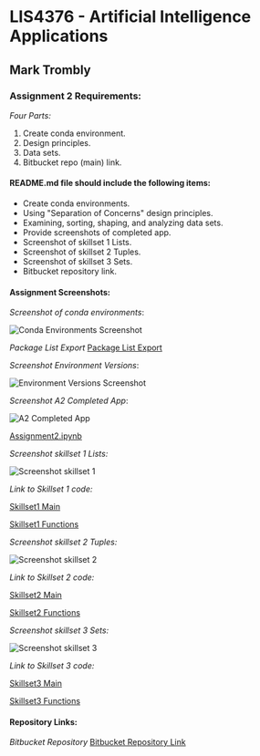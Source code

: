 # LIS4376 - Artificial Intelligence Applications

## Mark Trombly

### Assignment 2 Requirements:

*Four Parts:*

1. Create conda environment.
2. Design principles.
3. Data sets.
4. Bitbucket repo (main) link. 

#### README.md file should include the following items:

* Create conda environments.
* Using "Separation of Concerns" design principles.
* Examining, sorting, shaping, and analyzing data sets.
* Provide screenshots of completed app.
* Screenshot of skillset 1 Lists.
* Screenshot of skillset 2 Tuples.
* Screenshot of skillset 3 Sets.
* Bitbucket repository link.

#### Assignment Screenshots:

*Screenshot of conda environments*:

![Conda Environments Screenshot](img/conda_env_list.png)

*Package List Export*
[Package List Export](environment.yml "Package List")

*Screenshot Environment Versions*:

![Environment Versions Screenshot](img/my_env_versions_py.png)

*Screenshot A2 Completed App*:

![A2 Completed App](img/assignment2.png)

[Assignment2.ipynb](https://github.com/monstermark3d/lis4376/blob/master/a2/a2.ipynb "Assignment 2 ipynb")

*Screenshot skillset 1 Lists:*

![Screenshot skillset 1](img/s1_lists.png)

*Link to Skillset 1 code:*

[Skillset1 Main](/skillsets/s1_lists/main.py "S1 Lists main.py")

[Skillset1 Functions](/skillsets/s1_lists/functions.py "S1 Lists functions.py")

*Screenshot skillset 2 Tuples:*

![Screenshot skillset 2](img/s2_tuples.png)

*Link to Skillset 2 code:*

[Skillset2 Main](/skillsets/s2_tuples/main.py "S2 Tuples main.py")

[Skillset2 Functions](/skillsets/s2_tuples/functions.py "S2 Tuples functions.py")

*Screenshot skillset 3 Sets:*

![Screenshot skillset 3](img/s3_sets.png)

*Link to Skillset 3 code:*

[Skillset3 Main](/skillsets/s3_sets/main.py "S3 Sets main.py")

[Skillset3 Functions](/skillsets/s3_sets/functions.py "S3 Sets functions.py")

#### Repository Links:

*Bitbucket Repository*
[Bitbucket Repository Link](https://bitbucket.org/marktrombly/lis4376/src/master/ "Bitbucket Repository Link")